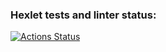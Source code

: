 ### Hexlet tests and linter status:
[![Actions Status](https://github.com/ingvyn/frontend-project-11/workflows/hexlet-check/badge.svg)](https://github.com/ingvyn/frontend-project-11/actions)